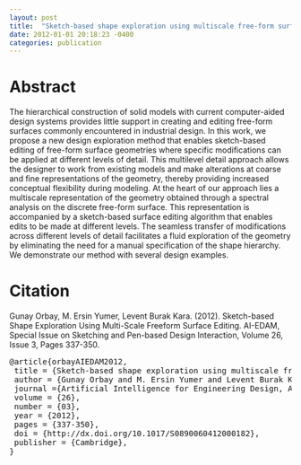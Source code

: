 ```yaml
---
layout: post
title:  "Sketch-based shape exploration using multiscale free-form surface editing"
date: 2012-01-01 20:18:23 -0400
categories: publication
---
```


<h1>Abstract</h1>

The hierarchical construction of solid models with current computer-aided design systems provides little support in creating and editing free-form surfaces commonly encountered in industrial design. In this work, we propose a new design exploration method that enables sketch-based editing of free-form surface geometries where specific modifications can be applied at different levels of detail. This multilevel detail approach allows the designer to work from existing models and make alterations at coarse and fine representations of the geometry, thereby providing increased conceptual flexibility during modeling. At the heart of our approach lies a multiscale representation of the geometry obtained through a spectral analysis on the discrete free-form surface. This representation is accompanied by a sketch-based surface editing algorithm that enables edits to be made at different levels. The seamless transfer of modifications across different levels of detail facilitates a fluid exploration of the geometry by eliminating the need for a manual specification of the shape hierarchy. We demonstrate our method with several design examples.

<!--more-->

<h1>Citation</h1>

Gunay Orbay, M. Ersin Yumer, Levent Burak Kara. (2012). Sketch-based Shape Exploration Using Multi-Scale Freeform Surface Editing. AI-EDAM, Special Issue on Sketching and Pen-based Design Interaction, Volume 26, Issue 3, Pages 337-350.

<pre>
@article{orbayAIEDAM2012, 
 title = {Sketch-based shape exploration using multiscale free-form surface editing},
 author = {Gunay Orbay and M. Ersin Yumer and Levent Burak Kara}, 
 journal ={Artificial Intelligence for Engineering Design, Analysis and Manufacturing},
 volume = {26}, 
 number = {03}, 
 year = {2012}, 
 pages = {337-350}, 
 doi = {http://dx.doi.org/10.1017/S0890060412000182}, 
 publisher = {Cambridge}, 
}
 </pre>